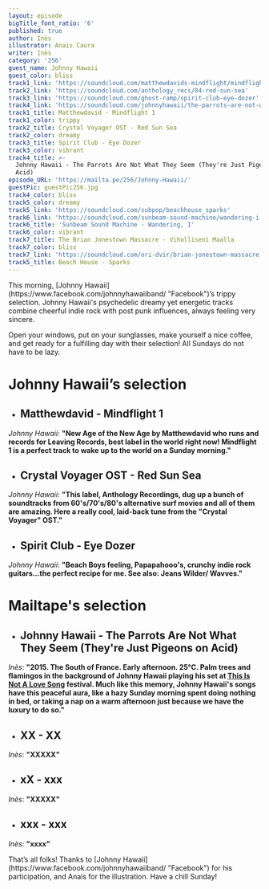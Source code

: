 ```yaml
---
layout: episode
bigTitle_font_ratio: '6'
published: true
author: Inès
illustrator: Anais Caura
writer: Inès
category: '256'
guest_name: Johnny Hawaii
guest_color: bliss
track1_link: 'https://soundcloud.com/matthewdavids-mindflight/mindflight-1'
track2_link: 'https://soundcloud.com/anthology_recs/04-red-sun-sea'
track3_link: 'https://soundcloud.com/ghost-ramp/spirit-club-eye-dozer'
track4_link: 'https://soundcloud.com/johnnyhawaii/the-parrots-are-not-what-they'
track1_title: Matthewdavid - Mindflight 1
track1_color: trippy
track2_title: Crystal Voyager OST - Red Sun Sea
track2_color: dreamy
track3_title: Spirit Club - Eye Dozer
track3_color: vibrant
track4_title: >-
  Johnny Hawaii - The Parrots Are Not What They Seem (They're Just Pigeons on
  Acid)
episode_URL: 'https://mailta.pe/256/Johnny-Hawaii/'
guestPic: guestPic256.jpg
track4_color: bliss
track5_color: dreamy
track5_link: 'https://soundcloud.com/subpop/beachhouse_sparks'
track6_link: 'https://soundcloud.com/sunbeam-sound-machine/wandering-i'
track6_title: 'Sunbeam Sound Machine - Wandering, I'
track6_color: vibrant
track7_title: The Brian Jonestown Massacre - Viholliseni Maalla
track7_color: bliss
track7_link: 'https://soundcloud.com/ori-dvir/brian-jonestown-massacre'
track5_title: Beach House - Sparks
---
```

<p id="introduction">This morning, [Johnny Hawaii](https://www.facebook.com/johnnyhawaiiband/ "Facebook")’s trippy selection. Johnny Hawaii's psychedelic dreamy yet energetic tracks combine cheerful indie rock with post punk influences, always feeling very sincere. </p>
<p>Open your windows, put on your sunglasses, make yourself a nice coffee, and get ready for a fulfilling day with their selection! All Sundays do not have to be lazy.</p>



# **Johnny Hawaii’s selection**

+ ## Matthewdavid - Mindflight 1
_Johnny Hawaii_: **"**New Age of the New Age by Matthewdavid who runs and records for Leaving Records, best label in the world right now! Mindflight 1 is a perfect track to wake up to the world on a Sunday morning.**"**

+ ## Crystal Voyager OST - Red Sun Sea
_Johnny Hawaii_: **"**This label, Anthology Recordings, dug up a bunch of soundtracks from 60's/70's/80's alternative surf movies and all of them are amazing. Here a really cool, laid-back tune from the "Crystal Voyager" OST.**"**

+ ## Spirit Club - Eye Dozer
_Johnny Hawaii_: **"**Beach Boys feeling, Papapahooo's, crunchy indie rock guitars...the perfect recipe for me. See also: Jeans Wilder/ Wavves.**"**



# Mailtape's selection

+ ## Johnny Hawaii - The Parrots Are Not What They Seem (They're Just Pigeons on Acid)
_Inès_: **"**2015. The South of France. Early afternoon. 25°C. Palm trees and flamingos in the background of Johnny Hawaii playing his set at [This Is Not A Love Song](https://thisisnotalovesong.fr/evenement/johnny-hawaii/ "Website") festival. Much like this memory, Johnny Hawaii's songs have this peaceful aura, like a hazy Sunday morning spent doing nothing in bed, or taking a nap on a warm afternoon just because we have the luxury to do so.**"** 

+ ## XX - XX
_Inès_: **"**XXXXX**"**

+ ## xX - xxx
_Inès_: **"**XXXXX**"**

+ ## xxx - xxx
_Inès_: **"**xxxx**"**


<p id="outroduction">That’s all folks! Thanks to [Johnny Hawaii](https://www.facebook.com/johnnyhawaiiband/ "Facebook") for his participation, and Anais for the illustration. Have a chill Sunday! </p>
